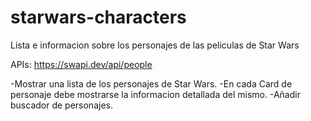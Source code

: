 # starwars-characters
Lista e informacion sobre los personajes de las peliculas de Star Wars

APIs: https://swapi.dev/api/people

-Mostrar una lista de los personajes de Star Wars.
-En cada Card de personaje debe mostrarse la informacion detallada del mismo.
-Añadir buscador de personajes.